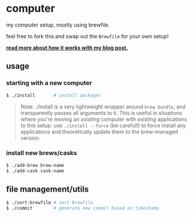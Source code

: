 # computer

my computer setup, mostly using brewfile.

feel free to fork this and swap out the `Brewfile` for your own setup!

**[read more about how it works with my blog post.](https://7.dev/brewfile/)**

## usage

### starting with a new computer

```sh
$ ./install       # install packages
```

> Note: ./install is a very lightweight wrapper around `brew bundle`, and transparently passes all arguments to it. This is useful in situations where you're moving an _existing_ computer with _existing_ applications to this setup: use `./install --force` (be careful!) to force install any applications and theoretically update them to the brew-managed version.

### install new brews/casks

```sh
$ ./add-brew brew-name
$ ./add-cask cask-name
```

## file management/utils

```sh
$ ./sort-brewfile # sort Brewfile
$ ./commit        # generate new commit based on timestamp
```
